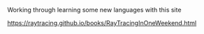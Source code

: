 Working through learning some new languages with this site

https://raytracing.github.io/books/RayTracingInOneWeekend.html
